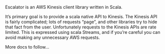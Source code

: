 Escalator is an AWS Kinesis client library written in Scala.

It’s primary goal is to provide a scala native API to Kinesis. The Kinesis API is fairly complicated; lots of requests “page”, and other libraries try to hide that fact from the user. Unfortunately requests to the Kinesis APIs are rate limited. This is expressed using scala Streams, and if you’re careful you can avoid making any unnecessary AWS requests.

More docs to follow…

